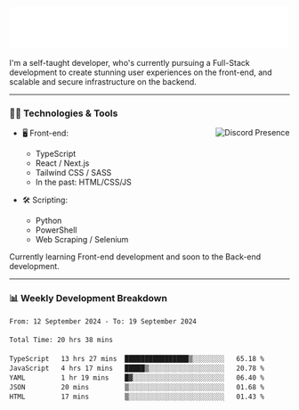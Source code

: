 <img src="assets/wave.svg" alt=":wave:" />

I'm a self-taught developer, who's currently pursuing a Full-Stack development to create stunning user experiences on the front-end, and scalable and secure infrastructure on the backend.

---

### 🧑‍💻 Technologies & Tools

<a href="https://discord.com/users/414304208649453568" target="_blank" rel="nofollow">
   <img src="https://lanyard-profile-readme.vercel.app/api/414304208649453568?idleMessage=Probably%20doing%20something%20else..." alt="Discord Presence" align="right">
</a>

- 🖥️ Front-end:

  - TypeScript
  - React / Next.js
  - Tailwind CSS / SASS
  - In the past: HTML/CSS/JS

- 🛠 Scripting:

  - Python
  - PowerShell
  - Web Scraping / Selenium

Currently learning Front-end development and soon to the Back-end development.

---

### 📊 Weekly Development Breakdown

<!-- ![ccrsxx's GitHub Stats](https://github-readme-stats.vercel.app/api?username=ccrsxx&count_private=true&theme=tokyonight) -->
<!-- ![ccrsxx's Top Langs](https://github-readme-stats.vercel.app/api/top-langs/?username=ccrsxx&hide=lua,java,html&theme=tokyonight) -->

<!--START_SECTION:waka-->

```txt
From: 12 September 2024 - To: 19 September 2024

Total Time: 20 hrs 38 mins

TypeScript   13 hrs 27 mins  ████████████████▒░░░░░░░░   65.18 %
JavaScript   4 hrs 17 mins   █████▒░░░░░░░░░░░░░░░░░░░   20.78 %
YAML         1 hr 19 mins    █▓░░░░░░░░░░░░░░░░░░░░░░░   06.40 %
JSON         20 mins         ▒░░░░░░░░░░░░░░░░░░░░░░░░   01.68 %
HTML         17 mins         ▒░░░░░░░░░░░░░░░░░░░░░░░░   01.43 %
```

<!--END_SECTION:waka-->
